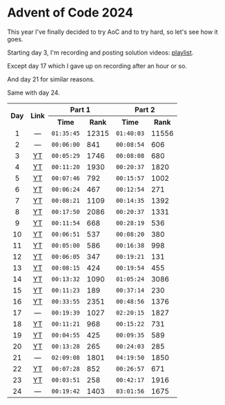 # Advent of Code 2024
This year I've finally decided to try AoC and to try hard, so let's see how it goes.

Starting day 3, I'm recording and posting solution videos: [playlist](https://www.youtube.com/playlist?list=PLeyexjd1tYAloabABjiTVKz-NUZp3YXGM).

Except day 17 which I gave up on recording after an hour or so.

And day 21 for similar reasons.

Same with day 24.

<table>
	<tr>
		<th rowspan="2">Day</th>
		<th rowspan="2">Link</th>
		<th colspan="2">Part 1</th>
		<th colspan="2">Part 2</th>
	</tr>
	<tr>
		<th>Time</th>
		<th>Rank</th>
		<th>Time</th>
		<th>Rank</th>
	</tr>
	<tr>
		<td align="center">1</td>
		<td align="center">—</td>
		<td><code>01:35:45</code></td>
		<td>12315</td>
		<td><code>01:40:03</code></td>
		<td>11556</td>
	</tr>
	<tr>
		<td align="center">2</td>
		<td align="center">—</td>
		<td><code>00:06:00</code></td>
		<td>841</td>
		<td><code>00:08:54</code></td>
		<td>606</td>
	</tr>
	<tr>
		<td align="center">3</td>
		<td align="center"><a href="https://youtu.be/r_WaGreKS74">YT</a></td>
		<td><code>00:05:29</code></td>
		<td>1746</td>
		<td><code>00:08:08</code></td>
		<td>680</td>
	</tr>
	<tr>
		<td align="center">4</td>
		<td align="center"><a href="https://youtu.be/ZabRHzsTteY">YT</a></td>
		<td><code>00:11:20</code></td>
		<td>1930</td>
		<td><code>00:20:37</code></td>
		<td>1820</td>
	</tr>
	<tr>
		<td align="center">5</td>
		<td align="center"><a href="https://youtu.be/f0W65KL4KAk">YT</a></td>
		<td><code>00:07:46</code></td>
		<td>792</td>
		<td><code>00:15:57</code></td>
		<td>1002</td>
	</tr>
	<tr>
		<td align="center">6</td>
		<td align="center"><a href="https://youtu.be/yXRv6uKSFw0">YT</a></td>
		<td><code>00:06:24</code></td>
		<td>467</td>
		<td><code>00:12:54</code></td>
		<td>271</td>
	</tr>
	<tr>
		<td align="center">7</td>
		<td align="center"><a href="https://youtu.be/d9NnWnueooY">YT</a></td>
		<td><code>00:08:21</code></td>
		<td>1109</td>
		<td><code>00:14:35</code></td>
		<td>1392</td>
	</tr>
	<tr>
		<td align="center">8</td>
		<td align="center"><a href="https://youtu.be/1KF_Pv1L1AQ">YT</a></td>
		<td><code>00:17:50</code></td>
		<td>2086</td>
		<td><code>00:20:37</code></td>
		<td>1331</td>
	</tr>
	<tr>
		<td align="center">9</td>
		<td align="center"><a href="https://youtu.be/gjoee0Sqtzo">YT</a></td>
		<td><code>00:11:54</code></td>
		<td>668</td>
		<td><code>00:28:19</code></td>
		<td>536</td>
	</tr>
	<tr>
		<td align="center">10</td>
		<td align="center"><a href="https://youtu.be/LzwD-kC5HV4">YT</a></td>
		<td><code>00:06:51</code></td>
		<td>537</td>
		<td><code>00:08:20</code></td>
		<td>380</td>
	</tr>
	<tr>
		<td align="center">11</td>
		<td align="center"><a href="https://youtu.be/0iiQWX04K7Q">YT</a></td>
		<td><code>00:05:00</code></td>
		<td>586</td>
		<td><code>00:16:38</code></td>
		<td>998</td>
	</tr>
	<tr>
		<td align="center">12</td>
		<td align="center"><a href="https://youtu.be/HaEpG0dsVaE">YT</a></td>
		<td><code>00:06:05</code></td>
		<td>347</td>
		<td><code>00:19:21</code></td>
		<td>131</td>
	</tr>
	<tr>
		<td align="center">13</td>
		<td align="center"><a href="https://youtu.be/PfSJ7MHK_go">YT</a></td>
		<td><code>00:08:15</code></td>
		<td>424</td>
		<td><code>00:19:54</code></td>
		<td>455</td>
	</tr>
	<tr>
		<td align="center">14</td>
		<td align="center"><a href="https://youtu.be/PbJSqtIlYzY">YT</a></td>
		<td><code>00:13:32</code></td>
		<td>1090</td>
		<td><code>01:05:24</code></td>
		<td>3086</td>
	</tr>
	<tr>
		<td align="center">15</td>
		<td align="center"><a href="https://youtu.be/e_Ut_yPbGLg">YT</a></td>
		<td><code>00:11:23</code></td>
		<td>189</td>
		<td><code>00:37:14</code></td>
		<td>230</td>
	</tr>
	<tr>
		<td align="center">16</td>
		<td align="center"><a href="https://youtu.be/92WeMhzUJXM">YT</a></td>
		<td><code>00:33:55</code></td>
		<td>2351</td>
		<td><code>00:48:56</code></td>
		<td>1376</td>
	</tr>
	<tr>
		<td align="center">17</td>
		<td align="center">—</td>
		<td><code>00:19:39</code></td>
		<td>1027</td>
		<td><code>02:20:15</code></td>
		<td>1827</td>
	</tr>
	<tr>
		<td align="center">18</td>
		<td align="center"><a href="https://youtu.be/40VFnOPGRWg">YT</a></td>
		<td><code>00:11:21</code></td>
		<td>968</td>
		<td><code>00:15:22</code></td>
		<td>731</td>
	</tr>
	<tr>
		<td align="center">19</td>
		<td align="center"><a href="https://youtu.be/q9DfasRHUCE">YT</a></td>
		<td><code>00:04:55</code></td>
		<td>425</td>
		<td><code>00:09:35</code></td>
		<td>589</td>
	</tr>
	<tr>
		<td align="center">20</td>
		<td align="center"><a href="https://youtu.be/qVfZ2U6zxSY">YT</a></td>
		<td><code>00:13:28</code></td>
		<td>265</td>
		<td><code>00:24:03</code></td>
		<td>285</td>
	</tr>
	<tr>
		<td align="center">21</td>
		<td align="center">—</td>
		<td><code>02:09:08</code></td>
		<td>1801</td>
		<td><code>04:19:50</code></td>
		<td>1850</td>
	</tr>
	<tr>
		<td align="center">22</td>
		<td align="center"><a href="https://youtu.be/-vp_0ml5Ta4">YT</a></td>
		<td><code>00:07:28</code></td>
		<td>852</td>
		<td><code>00:26:57</code></td>
		<td>671</td>
	</tr>
	<tr>
		<td align="center">23</td>
		<td align="center"><a href="https://youtu.be/GnBFiP2cMiY">YT</a></td>
		<td><code>00:03:51</code></td>
		<td>258</td>
		<td><code>00:42:17</code></td>
		<td>1916</td>
	</tr>
	<tr>
		<td align="center">24</td>
		<td align="center">—</td>
		<td><code>00:19:42</code></td>
		<td>1403</td>
		<td><code>03:01:56</code></td>
		<td>1675</td>
	</tr>
</table>
